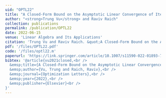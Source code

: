 ```yaml
---
uid: "OPTL22"
title: "A Closed-Form Bound on the Asymptotic Linear Convergence of Iterative Methods via Fixed Point Analysis"
author: "<strong>Trung Vu</strong> and Raviv Raich"
collection: publications
permalink: /publication/OPTL22
date: 2022-06-15
venue: 'Linear Algebra and Its Applications'
citation: 'Trung Vu and Raviv Raich. &quot;A Closed-Form Bound on the Asymptotic Linear Convergence of Iterative Methods via Fixed Point Analysis,&quot; Optim. Lett. (2022).'
pdf: '/files/OPTL22.pdf'
code: '/files/optl22.m'
paperurl: 'https://link.springer.com/article/10.1007/s11590-022-01893-7'
bibtex: '@article{vu2021closed,<br />
  &emsp;title={A Closed-Form Bound on the Asymptotic Linear Convergence of Iterative Methods via Fixed Point Analysis},<br />
  &emsp;author={Vu, Trung and Raich, Raviv},<br />
  &emsp;journal={Optimization Letters},<br />
  &emsp;year={2022},<br />
  &emsp;publisher={Elsevier}<br />
}'
---
```

